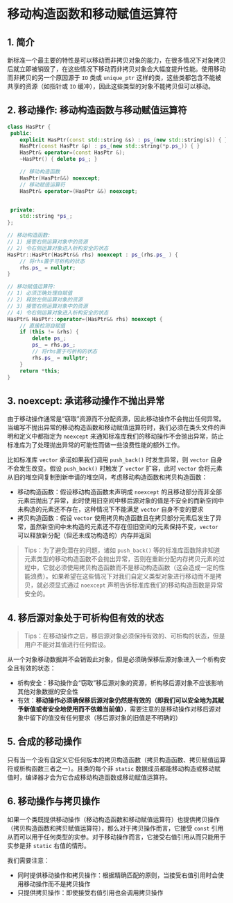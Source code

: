# 移动构造函数和移动赋值运算符

## 1. 简介

新标准一个最主要的特性是可以移动而非拷贝对象的能力，在很多情况下对象拷贝后就立即被销毁了，在这些情况下移动而非拷贝对象会大幅度提升性能。使用移动而非拷贝的另一个原因源于 `IO` 类或 `unique_ptr` 这样的类，这些类都包含不能被共享的资源（如指针或 `IO` 缓冲），因此这些类型的对象不能拷贝但可以移动。

## 2. 移动操作: 移动构造函数与移动赋值运算符

```c++
class HasPtr {
 public:
    explicit HasPtr(const std::string &s) : ps_(new std::string(s)) { }
    HasPtr(const HasPtr &p) : ps_(new std::string(*p.ps_)) { }
    HasPtr& operator=(const HasPtr &);
    ~HasPtr() { delete ps_; }

    // 移动构造函数
    HasPtr(HasPtr&&) noexcept;
    // 移动赋值运算符
    HasPtr& operator=(HasPtr &&) noexcept;


 private:
    std::string *ps_;
};

// 移动构造函数:
// 1) 接管右侧运算对象中的资源
// 2) 令右侧运算对象进入析构安全的状态
HasPtr::HasPtr(HasPtr&& rhs) noexcept : ps_(rhs.ps_ ) {
    // 将rhs置于可析构的状态
    rhs.ps_ = nullptr;
}

// 移动赋值运算符:
// 1) 必须正确处理自赋值
// 2) 释放左侧运算对象的资源
// 3) 接管右侧运算对象中的资源
// 4) 令右侧运算对象进入析构安全的状态
HasPtr& HasPtr::operator=(HasPtr&& rhs) noexcept {
    // 直接检测自赋值
    if (this != &rhs) {
        delete ps_;
        ps_ = rhs.ps_;
        // 将rhs置于可析构的状态
        rhs.ps_ = nullptr;
    }
    return *this;
}
```

## 3. noexcept: 承诺移动操作不抛出异常

由于移动操作通常是“窃取”资源而不分配资源，因此移动操作不会抛出任何异常。当编写不抛出异常的移动构造函数和移动赋值运算符时，我们必须在类头文件的声明和定义中都指定为 `noexcept` 来通知标准库我们的移动操作不会抛出异常，防止标准库为了处理抛出异常的可能性而做一些浪费性能的额外工作。

比如标准库 `vector` 承诺如果我们调用 `push_back()` 时发生异常，则 `vector` 自身不会发生改变。假设 `push_back()` 时触发了 `vector` 扩容，此时 `vector` 会将元素从旧的堆空间复制到新申请的堆空间，考虑移动构造函数和拷贝构造函数：

* 移动构造函数：假设移动构造函数未声明成 `noexcept` 的且移动部分而非全部元素后抛出了异常，此时使用旧空间中移后源对象的值是不安全的而新空间中未构造的元素还不存在，这种情况下不能满足 `vector` 自身不变的要求
* 拷贝构造函数：假设 `vector` 使用拷贝构造函数且在拷贝部分元素后发生了异常，虽然新空间中未构造的元素还不存在但旧空间的元素保持不变，`vector` 可以释放新分配（但还未成功构造的）内存并返回

> Tips：为了避免潜在的问题，诸如 `push_back()` 等的标准库函数除非知道元素类型的移动构造函数不会抛出异常，否则在重新分配内存拷贝元素的过程中，它就必须使用拷贝构造函数而不是移动构造函数（这会造成一定的性能浪费）。如果希望在这些情况下对我们自定义类型对象进行移动而不是拷贝，就必须显式通过 `noexcept` 声明告诉标准库我们的移动构造函数是异常安全的。

## 4. 移后源对象处于可析构但有效的状态

> Tips：在移动操作之后，移后源对象必须保持有效的、可析构的状态，但是用户不能对其值进行任何假设。

从一个对象移动数据并不会销毁此对象，但是必须确保移后源对象进入一个析构安全且有效的状态：

* 析构安全：移动操作会“窃取”移后源对象的资源，析构移后源对象不应该影响其他对象数据的安全性
* 有效：**移动操作必须确保移后源对象仍然是有效的（即我们可以安全地为其赋予新值或者安全地使用而不依赖当前值）**，需要注意的是移动操作对移后源对象中留下的值没有任何要求（移后源对象的旧值是不明确的）

## 5. 合成的移动操作

只有当一个没有自定义它任何版本的拷贝构造函数（拷贝构造函数、拷贝赋值运算符或析构函数三者之一）。且类的每个非 `static` 数据成员都能移动构造或移动赋值时，编译器才会为它合成移动构造函数或移动赋值运算符。

## 6. 移动操作与拷贝操作

如果一个类既提供移动操作（移动构造函数和移动赋值运算符）也提供拷贝操作（拷贝构造函数和拷贝赋值运算符），那么对于拷贝操作而言，它接受 `const` 引用从而可以用于任何类型的实参。对于移动操作而言，它接受右值引用从而只能用于实参是非 `static` 右值的情形。

我们需要注意：

* 同时提供移动操作和拷贝操作：根据精确匹配的原则，当接受右值引用时会使用移动操作而不是拷贝操作
* 只提供拷贝操作：即使接受右值引用也会调用拷贝操作
